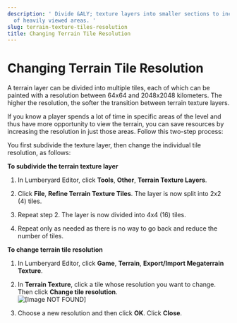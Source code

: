 ```yaml
---
description: ' Divide &ALY; texture layers into smaller sections to increase the resolution
  of heavily viewed areas. '
slug: terrain-texture-tiles-resolution
title: Changing Terrain Tile Resolution
---
```

# Changing Terrain Tile Resolution<a name="terrain-texture-tiles-resolution"></a>

A terrain layer can be divided into multiple tiles, each of which can be painted with a resolution between 64x64 and 2048x2048 kilometers\. The higher the resolution, the softer the transition between terrain texture layers\.

If you know a player spends a lot of time in specific areas of the level and thus have more opportunity to view the terrain, you can save resources by increasing the resolution in just those areas\. Follow this two\-step process:

You first subdivide the texture layer, then change the individual tile resolution, as follows:

**To subdivide the terrain texture layer**

1. In Lumberyard Editor, click **Tools**, **Other**, **Terrain Texture Layers**\.

1. Click **File**, **Refine Terrain Texture Tiles**\. The layer is now split into 2x2 \(4\) tiles\.

1. Repeat step 2\. The layer is now divided into 4x4 \(16\) tiles\.

1. Repeat only as needed as there is no way to go back and reduce the number of tiles\.

**To change terrain tile resolution**

1. In Lumberyard Editor, click **Game**, **Terrain**, **Export/Import Megaterrain Texture**\.

1. In **Terrain Texture**, click a tile whose resolution you want to change\. Then click **Change tile resolution**\.  
![\[Image NOT FOUND\]](/images/userguide/terrain/terrain-texture-tiles-resolution.png)

1. Choose a new resolution and then click **OK**\. Click **Close**\.